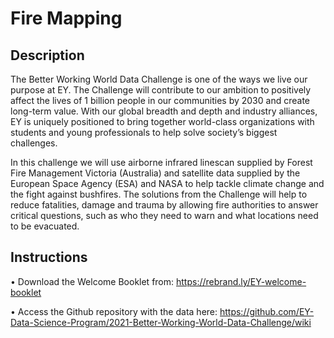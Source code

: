 # Fire Mapping

## Description

The Better Working World Data Challenge is one of the ways we live our purpose at EY. The Challenge will contribute to our ambition to positively affect the lives of 1 billion people in our communities by 2030 and create long-term value. With our global breadth and depth and industry alliances, EY is uniquely positioned to bring together world-class organizations with students and young professionals to help solve society’s biggest challenges.

In this challenge we will use airborne infrared linescan supplied by Forest Fire Management Victoria (Australia) and satellite data supplied by the European Space Agency (ESA) and NASA to help tackle climate change and the fight against bushfires. The solutions from the Challenge will help to reduce fatalities, damage and trauma by allowing fire authorities to answer critical questions, such as who they need to warn and what locations need to be evacuated.

## Instructions
• Download the Welcome Booklet from: https://rebrand.ly/EY-welcome-booklet

• Access the Github repository with the data here: https://github.com/EY-Data-Science-Program/2021-Better-Working-World-Data-Challenge/wiki
